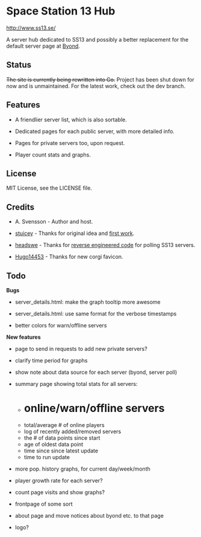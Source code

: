 Space Station 13 Hub
================================================================================

http://www.ss13.se/

A server hub dedicated to SS13 and possibly a better replacement for the default
server page at [Byond](http://www.byond.com/games/exadv1/spacestation13).

Status
--------------------------------------------------------------------------------
~~The site is currently being rewritten into Go.~~
Project has been shut down for now and is unmaintained. For the latest work,
check out the dev branch.


Features
--------------------------------------------------------------------------------

- A friendlier server list, which is also sortable.

- Dedicated pages for each public server, with more detailed info.

- Pages for private servers too, upon request.

- Player count stats and graphs.

License
--------------------------------------------------------------------------------
MIT License, see the LICENSE file.

Credits
--------------------------------------------------------------------------------
- A. Svensson - Author and host.

- [stuicey](https://www.reddit.com/user/stuicey) - Thanks for original idea and [first work](https://www.reddit.com/r/SS13/comments/2p6znr/hub_population_data/).

- [headswe](https://www.reddit.com/user/headswe) - Thanks for [reverse engineered code](http://www.reddit.com/r/SS13/comments/31b5im/a_bunch_of_graphs_for_all_servers/cq11nld) for polling SS13 servers.

- [Hugo14453](https://github.com/Hugo14453) - Thanks for new corgi favicon.

Todo
--------------------------------------------------------------------------------

**Bugs**

- server_details.html: make the graph tooltip more awesome

- server_details.html: use same format for the verbose timestamps

- better colors for warn/offline servers

**New features**

- page to send in requests to add new private servers?

- clarify time period for graphs

- show note about data source for each server (byond, server poll)

- summary page showing total stats for all servers:
    - # online/warn/offline servers
    - total/average # of online players
    - log of recently added/removed servers
    - the # of data points since start
    - age of oldest data point
    - time since since latest update
    - time to run update

- more pop. history graphs, for current day/week/month

- player growth rate for each server?

- count page visits and show graphs?

- frontpage of some sort

- about page and move notices about byond etc. to that page


- logo?

